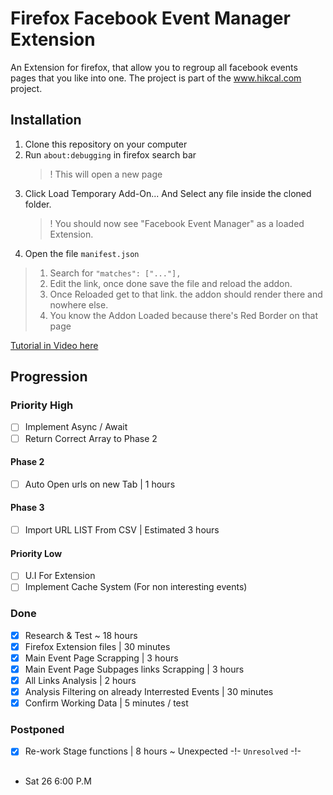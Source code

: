 # Firefox Facebook Event Manager Extension

An Extension for firefox, that allow you to regroup all facebook events pages that you like into one.
The project is part of the www.hikcal.com project. 

## Installation
1. Clone this repository on your computer
2. Run `about:debugging` in firefox search bar
    > ! This will open a new page 
3. Click Load Temporary Add-On... And Select any file inside the cloned folder.
    > ! You should now see "Facebook Event Manager" as a loaded Extension.
4. Open the file `manifest.json` 
> 1. Search for `"matches": ["..."],`
> 2. Edit the link, once done save the file and reload the addon.
> 3. Once Reloaded get to that link. the addon should render there and nowhere else.
> 4. You know the Addon Loaded because there's Red Border on that page

[Tutorial in Video here](https://youtu.be/8YndtIYHMqU?t=212 "Tutorial in Video (Youtube)")

## Progression
### Priority High
* [ ] Implement Async / Await
* [ ] Return Correct Array to Phase 2
#### Phase 2
* [ ] Auto Open urls on new Tab | 1 hours
#### Phase 3
* [ ] Import URL LIST From CSV | Estimated 3 hours

#### Priority Low
* [ ] U.I For Extension
* [ ] Implement Cache System (For non interesting events)

### Done
* [x] Research & Test ~ 18 hours
* [x] Firefox Extension files | 30 minutes
* [x] Main Event Page Scrapping | 3 hours
* [x] Main Event Page Subpages links Scrapping | 3 hours
* [x] All Links Analysis | 2 hours
* [x] Analysis Filtering on already Interrested Events | 30 minutes
* [x] Confirm Working Data | 5 minutes / test

### Postponed
* [x] Re-work Stage functions | 8 hours ~ Unexpected -!- `Unresolved` -!-  

## <Rescoping the project>
- Sat 26 6:00 P.M 